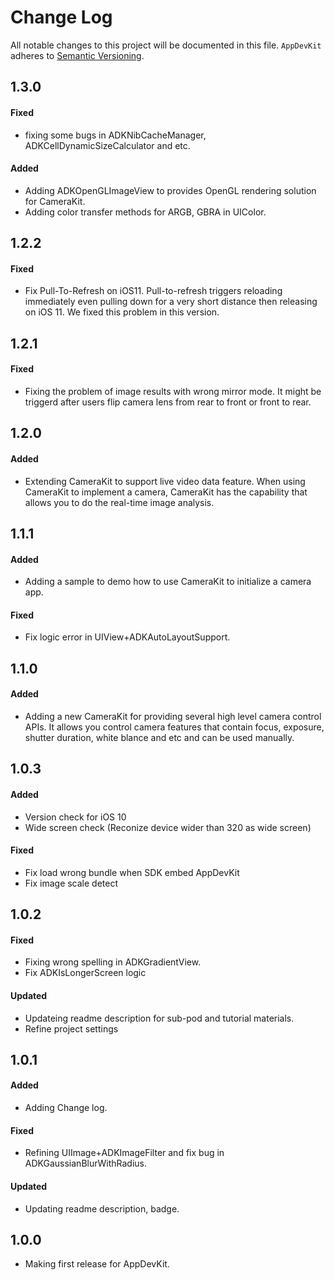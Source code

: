 # Change Log
All notable changes to this project will be documented in this file.
`AppDevKit` adheres to [Semantic Versioning](http://semver.org/).


## 1.3.0
#### Fixed
* fixing some bugs in ADKNibCacheManager, ADKCellDynamicSizeCalculator and etc.

#### Added 
* Adding ADKOpenGLImageView to provides OpenGL rendering solution for CameraKit.
* Adding color transfer methods for ARGB, GBRA in UIColor.

## 1.2.2
#### Fixed
* Fix Pull-To-Refresh on iOS11. Pull-to-refresh triggers reloading immediately even pulling down for a very short distance then releasing on iOS 11. We fixed this problem in this version.

## 1.2.1
#### Fixed
* Fixing the problem of image results with wrong mirror mode. It might be triggerd after users flip camera lens from rear to front or front to rear.  

## 1.2.0
#### Added
* Extending CameraKit to support live video data feature. When using CameraKit to implement a camera, CameraKit has the capability that allows you to do the real-time image analysis.   

## 1.1.1
#### Added
* Adding a sample to demo how to use CameraKit to initialize a camera app.
#### Fixed
* Fix logic error in UIView+ADKAutoLayoutSupport.   

## 1.1.0
#### Added
* Adding a new CameraKit for providing several high level camera control APIs. It allows you control camera features that contain focus, exposure, shutter duration, white blance and etc and can be used manually.    

## 1.0.3
#### Added
* Version check for iOS 10
* Wide screen check (Reconize device wider than 320 as wide screen)
#### Fixed
* Fix load wrong bundle when SDK embed AppDevKit
* Fix image scale detect

## 1.0.2
#### Fixed
* Fixing wrong spelling in ADKGradientView.
* Fix ADKIsLongerScreen logic

#### Updated
* Updateing readme description for sub-pod and tutorial materials.
* Refine project settings

## 1.0.1
#### Added
* Adding Change log.
#### Fixed
* Refining UIImage+ADKImageFilter and fix bug in ADKGaussianBlurWithRadius.
#### Updated
* Updating readme description, badge.

## 1.0.0
* Making first release for AppDevKit.
